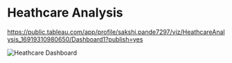 # Heathcare Analysis
https://public.tableau.com/app/profile/sakshi.pande7297/viz/HeathcareAnalysis_16919310980650/Dashboard1?publish=yes

![Heathcare Dashboard](https://github.com/sakshipande23/Heathcare_Analysis/assets/89894414/ce51c41a-f753-4107-9fe1-873ecc9f3d57)
